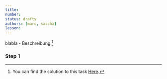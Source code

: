 ```yaml
---
title: 
number: 
status: drafty
authors: [marc, sascha]
lesson: 
---
```


blabla - Beschreibung.[^solution]

[^solution]:
    You can find the solution to this task [Here](https://github.com/satkowski/csharp-solutions/blob/master/...link/ExerciseSolution/).

### Step 1